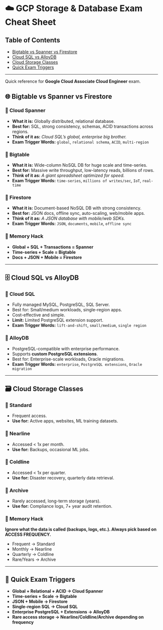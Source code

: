 # ☁️ GCP Storage & Database Exam Cheat Sheet

## Table of Contents

- [Bigtable vs Spanner vs Firestore](#-bigtable-vs-spanner-vs-firestore)
- [Cloud SQL vs AlloyDB](#-cloud-sql-vs-alloydb)
- [Cloud Storage Classes](#-cloud-storage-classes)
- [Quick Exam Triggers](#-quick-exam-triggers)

---

Quick reference for **Google Cloud Associate Cloud Engineer** exam.

## 🌐 Bigtable vs Spanner vs Firestore

### 🔹 Cloud Spanner

* **What it is:** Globally distributed, relational database.
* **Best for:** SQL, strong consistency, schemas, ACID transactions across regions.
* **Think of it as:** *Cloud SQL’s global, enterprise big brother.*
* **Exam Trigger Words:** `global`, `relational schema`, `ACID`, `multi-region`

### 🔹 Bigtable

* **What it is:** Wide-column NoSQL DB for huge scale and time-series.
* **Best for:** Massive write throughput, low-latency reads, billions of rows.
* **Think of it as:** *A giant spreadsheet optimized for speed.*
* **Exam Trigger Words:** `time-series`, `millions of writes/sec`, `IoT`, `real-time`

### 🔹 Firestore

* **What it is:** Document-based NoSQL DB with strong consistency.
* **Best for:** JSON docs, offline sync, auto-scaling, web/mobile apps.
* **Think of it as:** *A JSON database with mobile/web SDKs.*
* **Exam Trigger Words:** `JSON`, `documents`, `mobile`, `offline sync`

### 🧠 Memory Hack

* **Global + SQL + Transactions = Spanner**
* **Time-series + Scale = Bigtable**
* **Docs + JSON + Mobile = Firestore**

---

## 🗄️ Cloud SQL vs AlloyDB

### 🔹 Cloud SQL

* Fully managed MySQL, PostgreSQL, SQL Server.
* Best for: Small/medium workloads, single-region apps.
* Cost-effective and simple.
* **Limit:** Limited PostgreSQL extension support.
* **Exam Trigger Words:** `lift-and-shift`, `small/medium`, `single region`

### 🔹 AlloyDB

* PostgreSQL-compatible with enterprise performance.
* Supports **custom PostgreSQL extensions**.
* Best for: Enterprise-scale workloads, Oracle migrations.
* **Exam Trigger Words:** `enterprise`, `PostgreSQL extensions`, `Oracle migration`

---

## 🗃️ Cloud Storage Classes

### 🔹 Standard

* Frequent access.
* **Use for:** Active apps, websites, ML training datasets.

### 🔹 Nearline

* Accessed < 1x per month.
* **Use for:** Backups, occasional ML jobs.

### 🔹 Coldline

* Accessed < 1x per quarter.
* **Use for:** Disaster recovery, quarterly data retrieval.

### 🔹 Archive

* Rarely accessed, long-term storage (years).
* **Use for:** Compliance logs, 7+ year audit retention.

### 🧠 Memory Hack

**Ignore what the data is called (backups, logs, etc.). Always pick based on ACCESS FREQUENCY.**

* Frequent → Standard
* Monthly → Nearline
* Quarterly → Coldline
* Rare/Years → Archive

---

## 🔑 Quick Exam Triggers

* **Global + Relational + ACID → Cloud Spanner**
* **Time-series + Scale → Bigtable**
* **JSON + Mobile → Firestore**
* **Single-region SQL → Cloud SQL**
* **Enterprise PostgreSQL + Extensions → AlloyDB**
* **Rare access storage → Nearline/Coldline/Archive depending on frequency**
